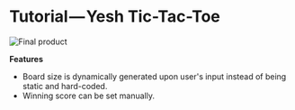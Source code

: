 
# Tutorial — Yesh Tic-Tac-Toe 

![Final product](https://cdn-images-1.medium.com/max/2000/1*RL2pOic2pHoKMbdB0ADiHA.gif)

**Features**
- Board size is dynamically generated upon user's input instead of being static and hard-coded.
- Winning score can be set manually.

